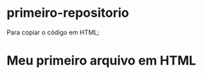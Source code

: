 # primeiro-repositorio

Para copiar o código em HTML;
<html>
   <h1>Meu primeiro arquivo em HTML</h1>
</html>
